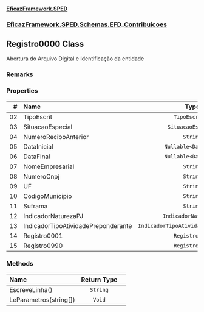 #### [EficazFramework.SPED](EficazFrameworkSPED.md 'EficazFramework SPED')
### [EficazFramework.SPED.Schemas.EFD_Contribuicoes](EficazFramework.SPED.Schemas.EFD_Contribuicoes.md 'EficazFramework.SPED.Schemas.EFD_Contribuicoes')

## Registro0000 Class

Abertura do Arquivo Digital e Identificação da entidade

### Remarks
### Properties

| # | Name | Type | |
| ---: | :--- | :---: | :--- |
| 02 | TipoEscrit | `TipoEscritur` |  |
| 03 | SituacaoEspecial | `SituacaoEspecial` |  |
| 04 | NumeroReciboAnterior | `String` |  |
| 05 | DataInicial | `Nullable<DateTime>` |  |
| 06 | DataFinal | `Nullable<DateTime>` |  |
| 07 | NomeEmpresarial | `String` |  |
| 08 | NumeroCnpj | `String` |  |
| 09 | UF | `String` |  |
| 10 | CodigoMunicipio | `String` |  |
| 11 | Suframa | `String` |  |
| 12 | IndicadorNaturezaPJ | `IndicadorNaturezaPJ` |  |
| 13 | IndicadorTipoAtividadePreponderante | `IndicadorTipoAtividadePreponderante` |  |
| 14 | Registro0001 | `Registro0001` |  |
| 15 | Registro0990 | `Registro0990` |  |
### Methods

| Name | Return Type | |
| :--- | :---: | :--- |
| EscreveLinha() | `String` |  |
| LeParametros(string[]) | `Void` |  |
